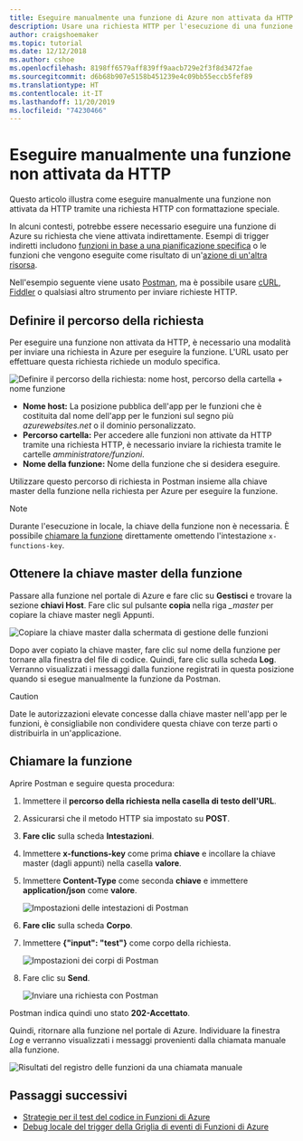 ```yaml
---
title: Eseguire manualmente una funzione di Azure non attivata da HTTP
description: Usare una richiesta HTTP per l'esecuzione di una funzione di Azure non attivata da HTTP
author: craigshoemaker
ms.topic: tutorial
ms.date: 12/12/2018
ms.author: cshoe
ms.openlocfilehash: 8198ff6579aff839ff9aacb729e2f3f8d3472fae
ms.sourcegitcommit: d6b68b907e5158b451239e4c09bb55eccb5fef89
ms.translationtype: HT
ms.contentlocale: it-IT
ms.lasthandoff: 11/20/2019
ms.locfileid: "74230466"
---
```

# <a name="manually-run-a-non-http-triggered-function"></a>Eseguire manualmente una funzione non attivata da HTTP

Questo articolo illustra come eseguire manualmente una funzione non attivata da HTTP tramite una richiesta HTTP con formattazione speciale.

In alcuni contesti, potrebbe essere necessario eseguire una funzione di Azure su richiesta che viene attivata indirettamente.  Esempi di trigger indiretti includono [funzioni in base a una pianificazione specifica](./functions-create-scheduled-function.md) o le funzioni che vengono eseguite come risultato di un'[azione di un'altra risorsa](./functions-create-storage-blob-triggered-function.md). 

Nell'esempio seguente viene usato [Postman](https://www.getpostman.com/), ma è possibile usare [cURL](https://curl.haxx.se/), [Fiddler](https://www.telerik.com/fiddler) o qualsiasi altro strumento per inviare richieste HTTP.

## <a name="define-the-request-location"></a>Definire il percorso della richiesta

Per eseguire una funzione non attivata da HTTP, è necessario una modalità per inviare una richiesta in Azure per eseguire la funzione. L'URL usato per effettuare questa richiesta richiede un modulo specifica.

![Definire il percorso della richiesta: nome host, percorso della cartella + nome funzione](./media/functions-manually-run-non-http/azure-functions-admin-url-anatomy.png)

- **Nome host:** La posizione pubblica dell'app per le funzioni che è costituita dal nome dell'app per le funzioni sul segno più *azurewebsites.net* o il dominio personalizzato.
- **Percorso cartella:** Per accedere alle funzioni non attivate da HTTP tramite una richiesta HTTP, è necessario inviare la richiesta tramite le cartelle *amministratore/funzioni*.
- **Nome della funzione:** Nome della funzione che si desidera eseguire.

Utilizzare questo percorso di richiesta in Postman insieme alla chiave master della funzione nella richiesta per Azure per eseguire la funzione.

> [!NOTE]
> Durante l'esecuzione in locale, la chiave della funzione non è necessaria. È possibile [chiamare la funzione](#call-the-function) direttamente omettendo l'intestazione `x-functions-key`.

## <a name="get-the-functions-master-key"></a>Ottenere la chiave master della funzione

Passare alla funzione nel portale di Azure e fare clic su **Gestisci** e trovare la sezione **chiavi Host**. Fare clic sul pulsante **copia** nella riga *_master* per copiare la chiave master negli Appunti.

![Copiare la chiave master dalla schermata di gestione delle funzioni](./media/functions-manually-run-non-http/azure-portal-functions-master-key.png)

Dopo aver copiato la chiave master, fare clic sul nome della funzione per tornare alla finestra del file di codice. Quindi, fare clic sulla scheda **Log**. Verranno visualizzati i messaggi dalla funzione registrati in questa posizione quando si esegue manualmente la funzione da Postman.

> [!CAUTION]  
> Date le autorizzazioni elevate concesse dalla chiave master nell'app per le funzioni, è consigliabile non condividere questa chiave con terze parti o distribuirla in un'applicazione.

## <a name="call-the-function"></a>Chiamare la funzione

Aprire Postman e seguire questa procedura:

1. Immettere il **percorso della richiesta nella casella di testo dell'URL**.
2. Assicurarsi che il metodo HTTP sia impostato su **POST**.
3. **Fare clic** sulla scheda **Intestazioni**.
4. Immettere **x-functions-key** come prima **chiave** e incollare la chiave master (dagli appunti) nella casella **valore**.
5. Immettere **Content-Type** come seconda **chiave** e immettere **application/json** come **valore**.

    ![Impostazioni delle intestazioni di Postman](./media/functions-manually-run-non-http/functions-manually-run-non-http-headers.png)

6. **Fare clic** sulla scheda **Corpo**.
7. Immettere **{"input": "test"}** come corpo della richiesta.

    ![Impostazioni dei corpi di Postman](./media/functions-manually-run-non-http/functions-manually-run-non-http-body.png)

8. Fare clic su **Send**.

    ![Inviare una richiesta con Postman](./media/functions-manually-run-non-http/functions-manually-run-non-http-send.png)

Postman indica quindi uno stato **202-Accettato**.

Quindi, ritornare alla funzione nel portale di Azure. Individuare la finestra *Log* e verranno visualizzati i messaggi provenienti dalla chiamata manuale alla funzione.

![Risultati del registro delle funzioni da una chiamata manuale](./media/functions-manually-run-non-http/azure-portal-function-log.png)

## <a name="next-steps"></a>Passaggi successivi

- [Strategie per il test del codice in Funzioni di Azure](./functions-test-a-function.md)
- [Debug locale del trigger della Griglia di eventi di Funzioni di Azure](./functions-debug-event-grid-trigger-local.md)
